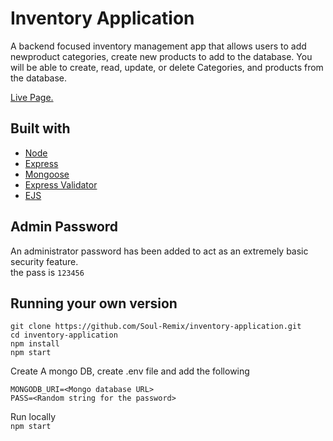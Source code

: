 # Inventory Application

A backend focused inventory management app that allows users to add newproduct categories, create new products to add to the database.
You will be able to create, read, update, or delete Categories, and products from the database.

[Live Page.](https://fathomless-wildwood-81892.herokuapp.com/)

## Built with

- [Node](https://nodejs.org/)
- [Express](https://expressjs.com/)
- [Mongoose](https://mongoosejs.com)
- [Express Validator](https://express-validator.github.io)
- [EJS](https://www.npmjs.com/package/ejs)

## Admin Password

An administrator password has been added to act as an extremely basic security feature.  
the pass is `123456`

## Running your own version

```
git clone https://github.com/Soul-Remix/inventory-application.git
cd inventory-application
npm install
npm start
```

Create A mongo DB, create .env file and add the following

```
MONGODB_URI=<Mongo database URL>
PASS=<Random string for the password>
```

Run locally  
`npm start`
